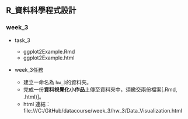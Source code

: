 ## R_資料科學程式設計

### week_3 

- task_3
    - ggplot2Example.Rmd
    - ggplot2Example.html

- week_3任務
    - 建立一命名為 `hw_3`的資料夾。
    - 完成一份**資料視覺化小作品**上傳至資料夾中，須繳交兩份檔案[.Rmd, .html)]。
    - html 連結： file:///C:/GitHub/datacourse/week_3/hw_3/Data_Visualization.html
